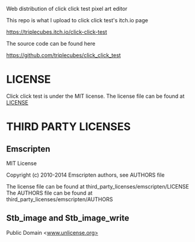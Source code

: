 Web distribution of click click test pixel art editor

This repo is what I upload to click click test's itch.io page

<https://triplecubes.itch.io/click-click-test>

The source code can be found here

<https://github.com/triplecubes/click_click_test>

# LICENSE
Click click test is under the MIT license. The license file can be found at [LICENSE](LICENSE)

# THIRD PARTY LICENSES

## Emscripten

MIT License

Copyright (c) 2010-2014 Emscripten authors, see AUTHORS file

The license file can be found at third_party_licenses/emscripten/LICENSE
The AUTHORS file can be found at third_party_licenses/emscripten/AUTHORS

## Stb_image and Stb_image_write

Public Domain <www.unlicense.org>
